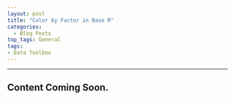 ```yaml
---
layout: post
title: "Color by Factor in Base R"
categories:
  - Blog Posts
top_tags: General
tags:
- Data Toolbox
---
```


<hr>



## Content Coming Soon. 